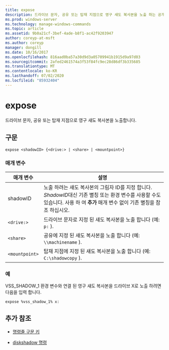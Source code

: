 ```yaml
---
title: expose
description: 드라이브 문자, 공유 또는 탑재 지점으로 영구 섀도 복사본을 노출 하는 공개 명령에 대 한 참조 문서입니다.
ms.prod: windows-server
ms.technology: manage-windows-commands
ms.topic: article
ms.assetid: 9b0a21cf-3bef-4ade-b8f1-ac42f9203947
author: coreyp-at-msft
ms.author: coreyp
manager: dongill
ms.date: 10/16/2017
ms.openlocfilehash: 816aad0ba57a30d9d3a05709941b1915d9a97d03
ms.sourcegitcommit: 2afed2461574a3f53f84fc9ec28d86df3b335685
ms.translationtype: MT
ms.contentlocale: ko-KR
ms.lasthandoff: 07/02/2020
ms.locfileid: "85932404"
---
```

# <a name="expose"></a>expose

드라이브 문자, 공유 또는 탑재 지점으로 영구 섀도 복사본을 노출합니다.

## <a name="syntax"></a>구문

```
expose <shadowID> {<drive:> | <share> | <mountpoint>}
```

### <a name="parameters"></a>매개 변수

| 매개 변수 | 설명 |
| --------- | ----------- |
| shadowID | 노출 하려는 섀도 복사본의 그림자 ID를 지정 합니다. *ShadowID*대신 기존 별칭 또는 환경 변수를 사용할 수도 있습니다. 사용 하 여 **추가** 매개 변수 없이 기존 별칭을 참조 하십시오. |
| `<drive:>` | 드라이브 문자로 지정 된 섀도 복사본을 노출 합니다 (예: `p:` ). |
| `<share>` | 공유에 지정 된 섀도 복사본을 노출 합니다 (예: `\\machinename` ).   |
| `<mountpoint>` | 탑재 지점에 지정 된 섀도 복사본을 노출 합니다 (예: `C:\shadowcopy` ). |

### <a name="examples"></a>예

VSS_SHADOW_1 환경 변수와 연결 된 영구 섀도 복사본을 드라이브 X로 노출 하려면 다음을 입력 합니다.

```
expose %vss_shadow_1% x:
```

## <a name="additional-references"></a>추가 참조

- [명령줄 구문 키](command-line-syntax-key.md)

- [diskshadow 명령](diskshadow.md)
